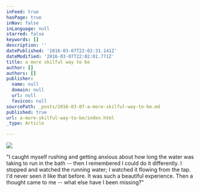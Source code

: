 ```yaml
---
inFeed: true
hasPage: true
inNav: false
inLanguage: null
starred: false
keywords: []
description: ''
datePublished: '2016-03-07T22:02:31.141Z'
dateModified: '2016-03-07T22:02:01.771Z'
title: a more skilful way to be
author: []
authors: []
publisher:
  name: null
  domain: null
  url: null
  favicon: null
sourcePath: _posts/2016-03-07-a-more-skilful-way-to-be.md
published: true
url: a-more-skilful-way-to-be/index.html
_type: Article

---
```

![](https://the-grid-user-content.s3-us-west-2.amazonaws.com/2942af8d-92c1-48ce-b49b-9cfc67a0ec2f.jpg)

"I caught
myself rushing and getting anxious about how long the water was taking to run
in the bath -- then I remembered I could do it differently. I stopped and
watched the running water; I watched it flowing from the tap. I'd never seen it
like that before. It was such a beautiful experience. Then a thought came to me
-- what else have I been missing?"